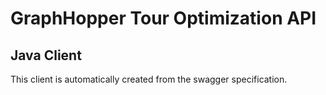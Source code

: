 # GraphHopper Tour Optimization API

## Java Client

This client is automatically created from the swagger specification.
